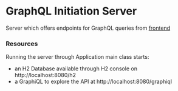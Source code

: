 # GraphQL Initiation Server                                 
Server which offers endpoints for GraphQL queries from [frontend](https://github.com/WellCosta/graphql-initiation-app)

### Resources
Running the server through Application main class starts:
- an H2 Database available through H2 console on http://localhost:8080/h2
- a GraphiQL to explore the API at http://localhost:8080/graphiql
